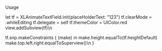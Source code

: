 Usage

let tf = XLAnimateTextField.init(placeHolderText: "123")
tf.clearMode = .whileEditing
tf.delegate = self
tf.themeColor = UIColor.red
view.addSubview(tf)\n

tf.snp.makeConstraints { (make) in
make.height.equalTo(tf.heightDefault)
make.top.left.right.equalToSuperview()\n
}
